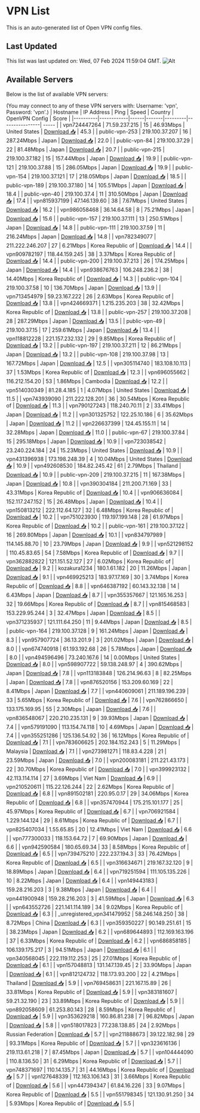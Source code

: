 # VPN List

This is an auto-generated list of Open VPN config files.

## Last Updated

This list was last updated on: Wed, 07 Feb 2024 11:59:04 GMT.
![Alt](https://repobeats.axiom.co/api/embed/186b98318ef1479477931607c1ad7d823f12451f.svg "Repobeats analytics image")

## Available Servers

Below is the list of available VPN servers:

(You may connect to any of these VPN servers with: Username: 'vpn', Password: 'vpn'.)
| Hostname | IP Address | Ping | Speed | Country | OpenVPN Config | Score |
|----------|------------|------|-------|---------|----------------| ----- |
| vpn724447264 | 71.59.237.215 | 15 | 46.93Mbps | United States | [Download 📥](./configs/server_0_US.ovpn) | 45.3 |
| public-vpn-253 | 219.100.37.207 | 16 | 287.24Mbps | Japan | [Download 📥](./configs/server_1_JP.ovpn) | 22.0 |
| public-vpn-84 | 219.100.37.29 | 22 | 81.48Mbps | Japan | [Download 📥](./configs/server_2_JP.ovpn) | 20.7 |
| public-vpn-215 | 219.100.37.182 | 15 | 157.44Mbps | Japan | [Download 📥](./configs/server_3_JP.ovpn) | 19.9 |
| public-vpn-121 | 219.100.37.88 | 15 | 286.05Mbps | Japan | [Download 📥](./configs/server_4_JP.ovpn) | 19.9 |
| public-vpn-154 | 219.100.37.121 | 17 | 218.05Mbps | Japan | [Download 📥](./configs/server_5_JP.ovpn) | 18.5 |
| public-vpn-189 | 219.100.37.180 | 14 | 105.51Mbps | Japan | [Download 📥](./configs/server_6_JP.ovpn) | 18.4 |
| public-vpn-40 | 219.100.37.4 | 11 | 310.50Mbps | Japan | [Download 📥](./configs/server_7_JP.ovpn) | 17.4 |
| vpn815937199 | 47.146.139.60 | 38 | 7.67Mbps | United States | [Download 📥](./configs/server_8_US.ovpn) | 16.2 |
| vpn986058468 | 36.14.64.58 | 8 | 75.21Mbps | Japan | [Download 📥](./configs/server_9_JP.ovpn) | 15.6 |
| public-vpn-157 | 219.100.37.111 | 13 | 250.51Mbps | Japan | [Download 📥](./configs/server_10_JP.ovpn) | 14.8 |
| public-vpn-111 | 219.100.37.59 | 11 | 216.24Mbps | Japan | [Download 📥](./configs/server_11_JP.ovpn) | 14.8 |
| vpn782349077 | 211.222.246.207 | 27 | 6.21Mbps | Korea Republic of | [Download 📥](./configs/server_12_KR.ovpn) | 14.4 |
| vpn909782197 | 118.44.159.245 | 38 | 3.37Mbps | Korea Republic of | [Download 📥](./configs/server_13_KR.ovpn) | 14.4 |
| public-vpn-200 | 219.100.37.213 | 26 | 174.25Mbps | Japan | [Download 📥](./configs/server_14_JP.ovpn) | 14.4 |
| vpn938676763 | 106.248.236.2 | 38 | 14.40Mbps | Korea Republic of | [Download 📥](./configs/server_15_KR.ovpn) | 14.3 |
| public-vpn-104 | 219.100.37.58 | 10 | 136.70Mbps | Japan | [Download 📥](./configs/server_16_JP.ovpn) | 13.9 |
| vpn713454979 | 59.23.167.222 | 26 | 2.63Mbps | Korea Republic of | [Download 📥](./configs/server_17_KR.ovpn) | 13.8 |
| vpn424669371 | 1.215.235.203 | 38 | 32.42Mbps | Korea Republic of | [Download 📥](./configs/server_18_KR.ovpn) | 13.8 |
| public-vpn-257 | 219.100.37.208 | 28 | 287.29Mbps | Japan | [Download 📥](./configs/server_19_JP.ovpn) | 13.5 |
| public-vpn-49 | 219.100.37.15 | 17 | 259.61Mbps | Japan | [Download 📥](./configs/server_20_JP.ovpn) | 13.4 |
| vpn118812228 | 221.157.232.132 | 29 | 9.85Mbps | Korea Republic of | [Download 📥](./configs/server_21_KR.ovpn) | 13.2 |
| public-vpn-197 | 219.100.37.211 | 12 | 86.21Mbps | Japan | [Download 📥](./configs/server_22_JP.ovpn) | 13.2 |
| public-vpn-108 | 219.100.37.98 | 13 | 167.72Mbps | Japan | [Download 📥](./configs/server_23_JP.ovpn) | 12.5 |
| vpn305114740 | 183.108.10.113 | 37 | 1.53Mbps | Korea Republic of | [Download 📥](./configs/server_24_KR.ovpn) | 12.3 |
| vpn696055662 | 116.212.154.20 | 53 | 1.86Mbps | Cambodia | [Download 📥](./configs/server_25_KH.ovpn) | 12.2 |
| vpn514030349 | 81.28.4.185 | 1 | 4.07Mbps | United States | [Download 📥](./configs/server_26_US.ovpn) | 11.5 |
| vpn743939090 | 211.222.128.201 | 36 | 30.54Mbps | Korea Republic of | [Download 📥](./configs/server_27_KR.ovpn) | 11.3 |
| vpn790127243 | 118.240.70.11 | 2 | 33.41Mbps | Japan | [Download 📥](./configs/server_28_JP.ovpn) | 11.2 |
| vpn301325752 | 122.25.10.186 | 6 | 35.62Mbps | Japan | [Download 📥](./configs/server_29_JP.ovpn) | 11.2 |
| vpn226637399 | 124.45.155.11 | 14 | 32.28Mbps | Japan | [Download 📥](./configs/server_30_JP.ovpn) | 11.0 |
| public-vpn-67 | 219.100.37.84 | 15 | 295.18Mbps | Japan | [Download 📥](./configs/server_31_JP.ovpn) | 10.9 |
| vpn723038542 | 23.240.224.184 | 24 | 15.23Mbps | United States | [Download 📥](./configs/server_32_US.ovpn) | 10.9 |
| vpn431396938 | 173.198.248.39 | 4 | 10.04Mbps | United States | [Download 📥](./configs/server_33_US.ovpn) | 10.9 |
| vpn492608530 | 184.82.245.42 | 61 | 2.79Mbps | Thailand | [Download 📥](./configs/server_34_TH.ovpn) | 10.9 |
| public-vpn-209 | 219.100.37.215 | 11 | 167.38Mbps | Japan | [Download 📥](./configs/server_35_JP.ovpn) | 10.8 |
| vpn390304184 | 211.200.71.169 | 33 | 43.31Mbps | Korea Republic of | [Download 📥](./configs/server_36_KR.ovpn) | 10.4 |
| vpn906636084 | 152.117.247.152 | 15 | 26.48Mbps | Japan | [Download 📥](./configs/server_37_JP.ovpn) | 10.4 |
| vpn150813212 | 222.112.64.127 | 32 | 6.48Mbps | Korea Republic of | [Download 📥](./configs/server_38_KR.ovpn) | 10.2 |
| vpn751023930 | 119.197.199.148 | 28 | 61.97Mbps | Korea Republic of | [Download 📥](./configs/server_39_KR.ovpn) | 10.2 |
| public-vpn-161 | 219.100.37.122 | 16 | 269.80Mbps | Japan | [Download 📥](./configs/server_40_JP.ovpn) | 10.1 |
| vpn834797989 | 114.145.88.70 | 10 | 23.79Mbps | Japan | [Download 📥](./configs/server_41_JP.ovpn) | 9.9 |
| vpn521298152 | 110.45.83.65 | 54 | 7.58Mbps | Korea Republic of | [Download 📥](./configs/server_42_KR.ovpn) | 9.7 |
| vpn362882822 | 121.151.52.127 | 27 | 6.02Mbps | Korea Republic of | [Download 📥](./configs/server_43_KR.ovpn) | 9.2 |
| kozakura1234 | 180.1.61.182 | 20 | 11.26Mbps | Japan | [Download 📥](./configs/server_44_JP.ovpn) | 9.1 |
| vpn469925213 | 183.97.17.169 | 30 | 3.74Mbps | Korea Republic of | [Download 📥](./configs/server_45_KR.ovpn) | 8.8 |
| vpn646387192 | 60.143.32.138 | 14 | 6.43Mbps | Japan | [Download 📥](./configs/server_46_JP.ovpn) | 8.7 |
| vpn355357667 | 121.165.16.253 | 32 | 19.66Mbps | Korea Republic of | [Download 📥](./configs/server_47_KR.ovpn) | 8.7 |
| vpn815468583 | 153.229.95.244 | 3 | 32.47Mbps | Japan | [Download 📥](./configs/server_48_JP.ovpn) | 8.5 |
| vpn371235937 | 121.111.64.250 | 11 | 9.44Mbps | Japan | [Download 📥](./configs/server_49_JP.ovpn) | 8.5 |
| public-vpn-164 | 219.100.37.128 | 9 | 161.24Mbps | Japan | [Download 📥](./configs/server_50_JP.ovpn) | 8.3 |
| vpn957907724 | 36.13.201.9 | 3 | 201.02Mbps | Japan | [Download 📥](./configs/server_51_JP.ovpn) | 8.0 |
| vpn674740918 | 61.193.192.68 | 26 | 5.78Mbps | Japan | [Download 📥](./configs/server_52_JP.ovpn) | 8.0 |
| vpn494596496 | 73.240.167.6 | 14 | 0.00Mbps | United States | [Download 📥](./configs/server_53_US.ovpn) | 8.0 |
| vpn598907722 | 59.138.248.97 | 4 | 390.62Mbps | Japan | [Download 📥](./configs/server_54_JP.ovpn) | 7.8 |
| vpn113183848 | 126.214.96.63 | 8 | 82.25Mbps | Japan | [Download 📥](./configs/server_55_JP.ovpn) | 7.8 |
| vpn876520156 | 153.209.60.169 | 22 | 8.41Mbps | Japan | [Download 📥](./configs/server_56_JP.ovpn) | 7.7 |
| vpn440609061 | 211.189.196.239 | 33 | 5.65Mbps | Korea Republic of | [Download 📥](./configs/server_57_KR.ovpn) | 7.6 |
| vpn762866650 | 133.175.169.95 | 55 | 2.30Mbps | Japan | [Download 📥](./configs/server_58_JP.ovpn) | 7.6 |
| vpn836548067 | 220.210.235.131 | 9 | 39.93Mbps | Japan | [Download 📥](./configs/server_59_JP.ovpn) | 7.4 |
| vpn579191090 | 113.154.74.118 | 10 | 4.69Mbps | Japan | [Download 📥](./configs/server_60_JP.ovpn) | 7.4 |
| vpn355251286 | 125.136.54.92 | 36 | 16.12Mbps | Korea Republic of | [Download 📥](./configs/server_61_KR.ovpn) | 7.1 |
| vpn783606625 | 202.184.152.243 | 5 | 11.29Mbps | Malaysia | [Download 📥](./configs/server_62_MY.ovpn) | 7.1 |
| vpn273981271 | 118.83.4.228 | 21 | 23.59Mbps | Japan | [Download 📥](./configs/server_63_JP.ovpn) | 7.0 |
| vpn200083181 | 211.221.43.173 | 22 | 30.70Mbps | Korea Republic of | [Download 📥](./configs/server_64_KR.ovpn) | 7.0 |
| vpn399923132 | 42.113.114.114 | 27 | 3.69Mbps | Viet Nam | [Download 📥](./configs/server_65_VN.ovpn) | 6.9 |
| vpn210520611 | 115.22.126.244 | 22 | 2.62Mbps | Korea Republic of | [Download 📥](./configs/server_66_KR.ovpn) | 6.8 |
| vpn891502181 | 220.95.0.17 | 29 | 34.06Mbps | Korea Republic of | [Download 📥](./configs/server_67_KR.ovpn) | 6.8 |
| vpn357470944 | 175.215.101.177 | 25 | 45.97Mbps | Korea Republic of | [Download 📥](./configs/server_68_KR.ovpn) | 6.7 |
| vpn706921584 | 1.229.144.124 | 29 | 8.61Mbps | Korea Republic of | [Download 📥](./configs/server_69_KR.ovpn) | 6.7 |
| vpn825407034 | 1.55.65.85 | 20 | 12.41Mbps | Viet Nam | [Download 📥](./configs/server_70_VN.ovpn) | 6.6 |
| vpn777300033 | 118.153.64.72 | 7 | 69.90Mbps | Japan | [Download 📥](./configs/server_71_JP.ovpn) | 6.6 |
| vpn942590584 | 180.65.69.34 | 33 | 8.58Mbps | Korea Republic of | [Download 📥](./configs/server_72_KR.ovpn) | 6.5 |
| vpn739475210 | 222.237.194.3 | 33 | 76.42Mbps | Korea Republic of | [Download 📥](./configs/server_73_KR.ovpn) | 6.5 |
| vpn316634671 | 219.167.32.120 | 9 | 18.89Mbps | Japan | [Download 📥](./configs/server_74_JP.ovpn) | 6.4 |
| vpn719251594 | 111.105.135.226 | 10 | 8.22Mbps | Japan | [Download 📥](./configs/server_75_JP.ovpn) | 6.4 |
| vpn149443183 | 159.28.216.203 | 3 | 9.38Mbps | Japan | [Download 📥](./configs/server_76_JP.ovpn) | 6.4 |
| vpn441900948 | 159.28.216.203 | 3 | 41.59Mbps | Japan | [Download 📥](./configs/server_77_JP.ovpn) | 6.3 |
| vpn643552726 | 221.141.114.189 | 34 | 9.02Mbps | Korea Republic of | [Download 📥](./configs/server_78_KR.ovpn) | 6.3 |
| _unregistered_vpn341479952 | 58.246.148.250 | 38 | 8.72Mbps | China | [Download 📥](./configs/server_79_CN.ovpn) | 6.3 |
| vpn359350227 | 90.149.251.61 | 15 | 38.23Mbps | Japan | [Download 📥](./configs/server_80_JP.ovpn) | 6.2 |
| vpn689644893 | 112.169.163.196 | 37 | 6.33Mbps | Korea Republic of | [Download 📥](./configs/server_81_KR.ovpn) | 6.2 |
| vpn686858185 | 106.139.175.217 | 3 | 94.51Mbps | Japan | [Download 📥](./configs/server_82_JP.ovpn) | 6.1 |
| vpn340568045 | 222.119.112.253 | 25 | 27.01Mbps | Korea Republic of | [Download 📥](./configs/server_83_KR.ovpn) | 6.1 |
| vpn157048813 | 131.147.139.45 | 2 | 33.90Mbps | Japan | [Download 📥](./configs/server_84_JP.ovpn) | 6.1 |
| vpn812124732 | 118.173.93.200 | 22 | 4.21Mbps | Thailand | [Download 📥](./configs/server_85_TH.ovpn) | 5.9 |
| vpn769458631 | 221.167.15.89 | 26 | 33.81Mbps | Korea Republic of | [Download 📥](./configs/server_86_KR.ovpn) | 5.9 |
| vpn383181607 | 59.21.32.190 | 23 | 33.89Mbps | Korea Republic of | [Download 📥](./configs/server_87_KR.ovpn) | 5.9 |
| vpn892058609 | 61.253.80.143 | 28 | 8.59Mbps | Korea Republic of | [Download 📥](./configs/server_88_KR.ovpn) | 5.9 |
| vpn353629218 | 160.86.81.238 | 7 | 96.82Mbps | Japan | [Download 📥](./configs/server_89_JP.ovpn) | 5.8 |
| vpn518017823 | 77.238.138.85 | 24 | 2.92Mbps | Russian Federation | [Download 📥](./configs/server_90_RU.ovpn) | 5.7 |
| vpn211888673 | 39.122.182.98 | 29 | 93.31Mbps | Korea Republic of | [Download 📥](./configs/server_91_KR.ovpn) | 5.7 |
| vpn323616136 | 219.113.61.218 | 7 | 87.45Mbps | Japan | [Download 📥](./configs/server_92_JP.ovpn) | 5.7 |
| vpn104444090 | 110.8.136.50 | 31 | 6.29Mbps | Korea Republic of | [Download 📥](./configs/server_93_KR.ovpn) | 5.7 |
| vpn748371697 | 110.14.135.7 | 31 | 44.16Mbps | Korea Republic of | [Download 📥](./configs/server_94_KR.ovpn) | 5.7 |
| vpn127648339 | 112.163.106.143 | 31 | 3.66Mbps | Korea Republic of | [Download 📥](./configs/server_95_KR.ovpn) | 5.6 |
| vpn447394347 | 61.84.16.226 | 33 | 9.07Mbps | Korea Republic of | [Download 📥](./configs/server_96_KR.ovpn) | 5.5 |
| vpn551798345 | 121.130.91.250 | 34 | 5.93Mbps | Korea Republic of | [Download 📥](./configs/server_97_KR.ovpn) | 5.5 |
